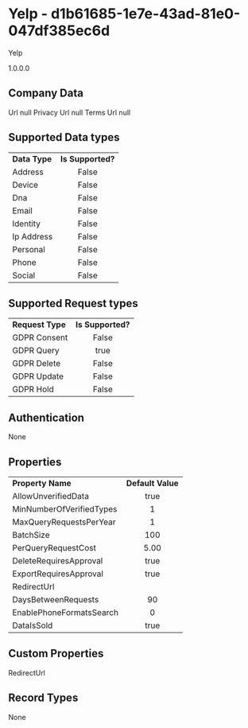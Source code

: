 # Yelp - d1b61685-1e7e-43ad-81e0-047df385ec6d
Yelp
1.0.0.0
## Company Data
Url null
Privacy Url null
Terms Url null

##   Supported Data types
|    |            |
| ----------|:-------------:|
| **Data Type** | **Is Supported?** |
|Address | False||BioIdentity | False
|Device | False
|Dna | False
|Email | False
|Identity | False
|Ip Address | False
|Personal | False
|Phone | False
|Social | False

##   Supported Request types
|    |            |
| ----------|:-------------:|
| **Request Type** | **Is Supported?** |
|GDPR Consent | False
|GDPR Query | true
|GDPR Delete | False
|GDPR Update | False
|GDPR Hold | False

##   Authentication
None
##   Properties
|    |            |
| ----------|:-------------:|
| **Property Name** | **Default Value** |
|AllowUnverifiedData | true
|MinNumberOfVerifiedTypes | 1
|MaxQueryRequestsPerYear | 1
|BatchSize | 100
|PerQueryRequestCost | 5.00
|DeleteRequiresApproval | true
|ExportRequiresApproval | true
|RedirectUrl | 
|DaysBetweenRequests | 90
|EnablePhoneFormatsSearch | 0
|DataIsSold | true

##   Custom Properties
RedirectUrl

##   Record Types
None
